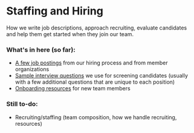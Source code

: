 # Staffing and Hiring

How we write job descriptions, approach recruiting, evaluate candidates and help them get started when they join our team.

### What's in here (so far):

-  [A few job postings](/staffing/job-descriptions) from our hiring process and from member organizations
-  [Sample interview questions](/staffing/interview-questions.md) we use for screening candidates (usually with a few additional questions that are unique to each position)
-  [Onboarding resources](/staffing/onboarding/readme.md) for new team members

### Still to-do:

-  Recruiting/staffing (team composition, how we handle recruiting, resources)
